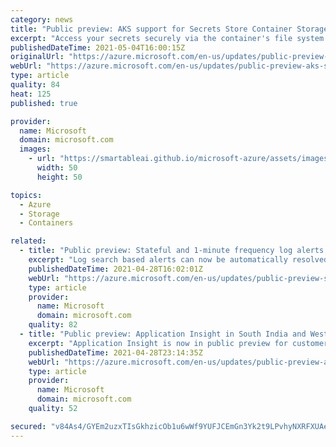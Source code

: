 ```yaml
---
category: news
title: "Public preview: AKS support for Secrets Store Container Storage Interface "
excerpt: "Access your secrets securely via the container's file system."
publishedDateTime: 2021-05-04T16:00:15Z
originalUrl: "https://azure.microsoft.com/en-us/updates/public-preview-aks-support-for-secrets-store-container-storage-interface/"
webUrl: "https://azure.microsoft.com/en-us/updates/public-preview-aks-support-for-secrets-store-container-storage-interface/"
type: article
quality: 84
heat: 125
published: true

provider:
  name: Microsoft
  domain: microsoft.com
  images:
    - url: "https://smartableai.github.io/microsoft-azure/assets/images/organizations/microsoft.com-50x50.jpg"
      width: 50
      height: 50

topics:
  - Azure
  - Storage
  - Containers

related:
  - title: "Public preview: Stateful and 1-minute frequency log alerts in Azure Monitor"
    excerpt: "Log search based alerts can now be automatically resolved, and query can be evaluated every minute for faster time to fire."
    publishedDateTime: 2021-04-28T16:02:01Z
    webUrl: "https://azure.microsoft.com/en-us/updates/public-preview-stateful-and-1minute-frequency-log-alerts-in-azure-monitor/"
    type: article
    provider:
      name: Microsoft
      domain: microsoft.com
    quality: 82
  - title: "Public preview: Application Insight in South India and West Central US "
    excerpt: "Application Insight is now in public preview for customers to start collecting telemetry and analyzing their services for health in the following list of regions South India West Central US."
    publishedDateTime: 2021-04-28T23:14:35Z
    webUrl: "https://azure.microsoft.com/en-us/updates/public-preview-application-insight-in-norway-west-south-india-and-france-south-and-west-central-us/"
    type: article
    provider:
      name: Microsoft
      domain: microsoft.com
    quality: 52

secured: "v84As4/GYEm2uzxTIsGkhzicOb1u6wWf9YUFJCEmGn3Yk2t9LPvhyNXRFXUAexBcRm5KXt7EptSA2SXwxIJYOfnGCxrBaGR/Fn3ByknFpoDHBq5TAZkNB/p4gzjVd2kIreINuPwxvcMv/gPl0w22K5PUMjhHMm53vqj5Xuzy/pL7+qBE82LECN0BIJsUrUvg7Q6JUrI7uRKAjXx+cD4odXsgF7YM7GztfjYtidMqX5sqInVX4CCSL0D60o3sHxo8tlYYq8JvI8ldNX0c74F+tzMCB8o+uFT/hfReOQ3rSjZDOYkujg7H3uW+jxJN4r2mLK7nKj6cKTn1hqP+oGUpnD+FBn9PaVmNmhxVlN627l8=;3/SkgYHnYcvT81tMzm7/Sw=="
---
```


